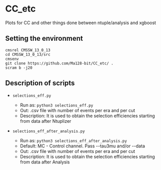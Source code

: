 # CC_etc
Plots for CC and other things done between ntuple/analysis and xgboost

## Setting the environment

```
cmsrel CMSSW_13_0_13
cd CMSSW_13_0_13/src
cmsenv
git clone https://github.com/Ma128-bit/CC_etc/ .
scram b -j20
```

## Description of scripts
* `selections_eff.py`
  * Run as: `python3 selections_eff.py`
  * Out: .csv file with number of events per era and per cut
  * Description: It is used to obtain the selection efficiencies starting from data after Ntuplizer

* `selections_eff_after_analysis.py`
  * Run as: `python3 selections_eff_after_analysis.py`
  * Default: MC - Control channel. Pass --tau3mu and/or --data
  * Out: .csv file with number of events per era and per cut
  * Description: It is used to obtain the selection efficiencies starting from data after Analysis 

